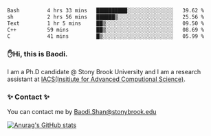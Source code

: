 <!--START_SECTION:waka-->

```txt
Bash         4 hrs 33 mins   ██████████░░░░░░░░░░░░░░░   39.62 %
sh           2 hrs 56 mins   ██████▒░░░░░░░░░░░░░░░░░░   25.56 %
Text         1 hr 5 mins     ██▒░░░░░░░░░░░░░░░░░░░░░░   09.50 %
C++          59 mins         ██▒░░░░░░░░░░░░░░░░░░░░░░   08.69 %
C            41 mins         █▒░░░░░░░░░░░░░░░░░░░░░░░   05.99 %
```

<!--END_SECTION:waka-->

### ✋Hi, this is Baodi. 

I am a Ph.D candidate @ Stony Brook University and I am a research assistant at [IACS(Insitiute for Advanced Computional Science)](https://iacs.stonybrook.edu/).

### ✨ Contact ✨

You can contact me by [Baodi.Shan@stonybrook.edu](mailto:Baodi.Shan@stonybrook.edu)

[![Anurag's GitHub stats](https://github-readme-stats.vercel.app/api?username=lwshanbd&theme=jolly&show_icons=true&count_private=true&include_all_commits=true)](https://github.com/anuraghazra/github-readme-stats)



<!--
**lwshanbd/lwshanbd** is a ✨ _special_ ✨ repository because its `README.md` (this file) appears on your GitHub profile.

Here are some ideas to get you started:

- 🔭 I’m currently working on ...
- 🌱 I’m currently learning ...
- 👯 I’m looking to collaborate on ...
- 🤔 I’m looking for help with ...
- 💬 Ask me about ...
- 📫 How to reach me: ...
- 😄 Pronouns: ...
- ⚡ Fun fact: ...
-->
